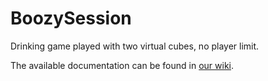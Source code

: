 # BoozySession
Drinking game played with two virtual cubes, no player limit.

The available documentation can be found in [our wiki](https://github.com/ZabuzaW/BoozySession/wiki).
